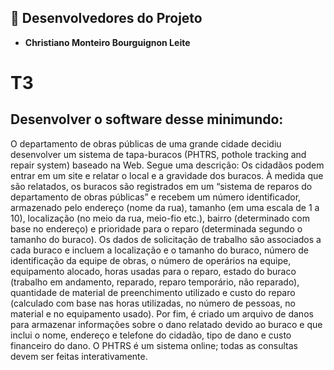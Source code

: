 ## 👥 Desenvolvedores do Projeto
- **Christiano Monteiro Bourguignon Leite**
# T3
## Desenvolver o software desse minimundo:
O departamento de obras públicas de uma grande cidade decidiu desenvolver um sistema de tapa-buracos (PHTRS, pothole tracking and repair system) baseado na Web. Segue uma descrição:
Os cidadãos podem entrar em um site e relatar o local e a gravidade dos buracos. À medida que são relatados, os buracos são registrados em um “sistema de reparos do departamento de obras públicas” e recebem um número identificador, armazenado pelo endereço (nome da rua), tamanho (em uma escala de 1 a 10), localização (no meio da rua, meio-fio etc.), bairro (determinado com base no endereço) e prioridade para o reparo (determinada segundo o tamanho do buraco). Os dados de solicitação de trabalho são associados a cada buraco e incluem a localização e o tamanho do buraco, número de identificação da equipe de obras, o número de operários na equipe, equipamento alocado, horas usadas para o reparo, estado do buraco (trabalho em andamento, reparado, reparo temporário, não reparado), quantidade de material de preenchimento utilizado e custo do reparo (calculado com base nas horas utilizadas, no número de pessoas, no material e no equipamento usado). Por fim, é criado um arquivo de danos para armazenar informações sobre o dano relatado devido ao buraco e que inclui o nome, endereço e telefone do cidadão, tipo de dano e custo financeiro do dano. O PHTRS é um sistema online; todas as consultas devem ser feitas interativamente.



